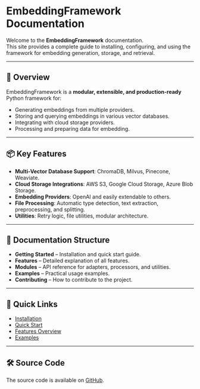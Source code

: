 # EmbeddingFramework Documentation

Welcome to the **EmbeddingFramework** documentation.  
This site provides a complete guide to installing, configuring, and using the framework for embedding generation, storage, and retrieval.

---

## 📖 Overview

EmbeddingFramework is a **modular, extensible, and production-ready** Python framework for:
- Generating embeddings from multiple providers.
- Storing and querying embeddings in various vector databases.
- Integrating with cloud storage providers.
- Processing and preparing data for embedding.

---

## 📦 Key Features

- **Multi-Vector Database Support**: ChromaDB, Milvus, Pinecone, Weaviate.
- **Cloud Storage Integrations**: AWS S3, Google Cloud Storage, Azure Blob Storage.
- **Embedding Providers**: OpenAI and easily extendable to others.
- **File Processing**: Automatic type detection, text extraction, preprocessing, and splitting.
- **Utilities**: Retry logic, file utilities, modular architecture.

---

## 📂 Documentation Structure

- **Getting Started** – Installation and quick start guide.
- **Features** – Detailed explanation of all features.
- **Modules** – API reference for adapters, processors, and utilities.
- **Examples** – Practical usage examples.
- **Contributing** – How to contribute to the project.

---

## 🚀 Quick Links

- [Installation](getting-started/installation.md)
- [Quick Start](getting-started/quick-start.md)
- [Features Overview](features/index.md)
- [Examples](examples/basic-usage.md)

---

## 🛠 Source Code

The source code is available on [GitHub](https://github.com/isathish/embeddingframework).
